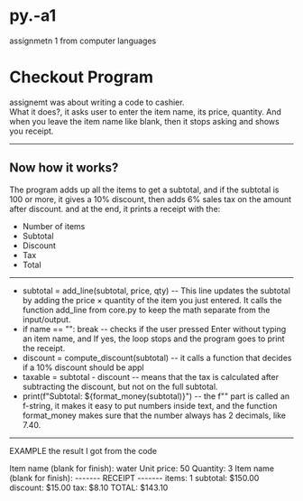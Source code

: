 # py.-a1
assignmetn 1 from computer languages 
# Checkout Program

assignemt was about writing a code to cashier.  
What it does?, it asks user to enter the item name, its price, quantity. And when you leave the item name like blank, then it stops asking and shows you receipt.  

---

## Now how it works?
The program adds up all the items to get a subtotal, and if the subtotal is 100 or more, it gives a 10% discount,  then adds 6% sales tax on the amount after discount. and at the end, it prints a receipt with the:
   - Number of items
   - Subtotal
   - Discount
   - Tax
   - Total
---

 - subtotal = add_line(subtotal, price, qty) -- This line updates the subtotal by adding the price × quantity of the item you just entered. It calls the function add_line from core.py to keep the math separate from the input/output.
 - if name == "": break --  checks if the user pressed Enter without typing an item name, and If yes, the loop stops and the program goes to print the receipt.
 - discount = compute_discount(subtotal) -- it calls a function that decides if a 10% discount should be appl
 - taxable = subtotal - discount --  means that the tax is calculated after subtracting the discount, but not on the full subtotal.
 - print(f"Subtotal: ${format_money(subtotal)}")  -- the f"" part is called an f-string, it makes it easy to put numbers inside text, and the function format_money makes sure that the number always has 2 decimals, like 7.40.


---
EXAMPLE the result I got from the code

Item name (blank for finish): water
Unit price: 50
Quantity: 3
Item name (blank for finish): 
------- RECEIPT -------
items: 1
subtotal: $150.00
discount: $15.00
tax: $8.10
TOTAL: $143.10

